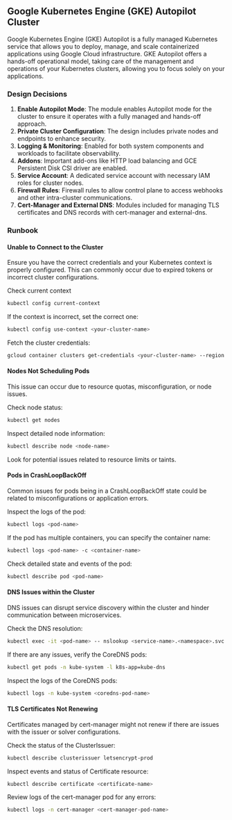 ## Google Kubernetes Engine (GKE) Autopilot Cluster

Google Kubernetes Engine (GKE) Autopilot is a fully managed Kubernetes service that allows you to deploy, manage, and scale containerized applications using Google Cloud infrastructure. GKE Autopilot offers a hands-off operational model, taking care of the management and operations of your Kubernetes clusters, allowing you to focus solely on your applications.

### Design Decisions

1. **Enable Autopilot Mode**: The module enables Autopilot mode for the cluster to ensure it operates with a fully managed and hands-off approach.
2. **Private Cluster Configuration**: The design includes private nodes and endpoints to enhance security.
3. **Logging & Monitoring**: Enabled for both system components and workloads to facilitate observability.
4. **Addons**: Important add-ons like HTTP load balancing and GCE Persistent Disk CSI driver are enabled.
5. **Service Account**: A dedicated service account with necessary IAM roles for cluster nodes.
6. **Firewall Rules**: Firewall rules to allow control plane to access webhooks and other intra-cluster communications.
7. **Cert-Manager and External DNS**: Modules included for managing TLS certificates and DNS records with cert-manager and external-dns.

### Runbook

#### Unable to Connect to the Cluster

Ensure you have the correct credentials and your Kubernetes context is properly configured. This can commonly occur due to expired tokens or incorrect cluster configurations.

Check current context

```sh
kubectl config current-context
```

If the context is incorrect, set the correct one:

```sh
kubectl config use-context <your-cluster-name>
```

Fetch the cluster credentials:

```sh
gcloud container clusters get-credentials <your-cluster-name> --region <your-cluster-region>
```

#### Nodes Not Scheduling Pods

This issue can occur due to resource quotas, misconfiguration, or node issues.

Check node status:

```sh
kubectl get nodes
```

Inspect detailed node information:

```sh
kubectl describe node <node-name>
```

Look for potential issues related to resource limits or taints.

#### Pods in CrashLoopBackOff

Common issues for pods being in a CrashLoopBackOff state could be related to misconfigurations or application errors.

Inspect the logs of the pod:

```sh
kubectl logs <pod-name>
```

If the pod has multiple containers, you can specify the container name:

```sh
kubectl logs <pod-name> -c <container-name>
```

Check detailed state and events of the pod:

```sh
kubectl describe pod <pod-name>
```

#### DNS Issues within the Cluster

DNS issues can disrupt service discovery within the cluster and hinder communication between microservices.

Check the DNS resolution:

```sh
kubectl exec -it <pod-name> -- nslookup <service-name>.<namespace>.svc.cluster.local
```

If there are any issues, verify the CoreDNS pods:

```sh
kubectl get pods -n kube-system -l k8s-app=kube-dns
```

Inspect the logs of the CoreDNS pods:

```sh
kubectl logs -n kube-system <coredns-pod-name>
```

#### TLS Certificates Not Renewing

Certificates managed by cert-manager might not renew if there are issues with the issuer or solver configurations.

Check the status of the ClusterIssuer:

```sh
kubectl describe clusterissuer letsencrypt-prod
```

Inspect events and status of Certificate resource:

```sh
kubectl describe certificate <certificate-name>
```

Review logs of the cert-manager pod for any errors:

```sh
kubectl logs -n cert-manager <cert-manager-pod-name>
```

